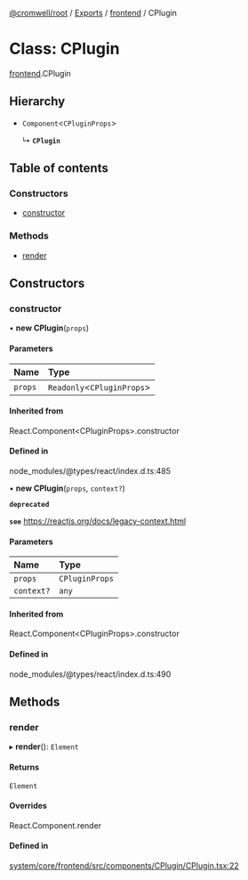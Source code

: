 [@cromwell/root](../README.md) / [Exports](../modules.md) / [frontend](../modules/frontend.md) / CPlugin

# Class: CPlugin

[frontend](../modules/frontend.md).CPlugin

## Hierarchy

- `Component`<`CPluginProps`\>

  ↳ **`CPlugin`**

## Table of contents

### Constructors

- [constructor](frontend.CPlugin.md#constructor)

### Methods

- [render](frontend.CPlugin.md#render)

## Constructors

### constructor

• **new CPlugin**(`props`)

#### Parameters

| Name | Type |
| :------ | :------ |
| `props` | `Readonly`<`CPluginProps`\> |

#### Inherited from

React.Component<CPluginProps\>.constructor

#### Defined in

node_modules/@types/react/index.d.ts:485

• **new CPlugin**(`props`, `context?`)

**`deprecated`**

**`see`** https://reactjs.org/docs/legacy-context.html

#### Parameters

| Name | Type |
| :------ | :------ |
| `props` | `CPluginProps` |
| `context?` | `any` |

#### Inherited from

React.Component<CPluginProps\>.constructor

#### Defined in

node_modules/@types/react/index.d.ts:490

## Methods

### render

▸ **render**(): `Element`

#### Returns

`Element`

#### Overrides

React.Component.render

#### Defined in

[system/core/frontend/src/components/CPlugin/CPlugin.tsx:22](https://github.com/CromwellCMS/Cromwell/blob/master/system/core/frontend/src/components/CPlugin/CPlugin.tsx#L22)
